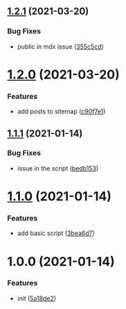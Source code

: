 ## [1.2.1](https://github.com/gauthierrodaro/sitemap/compare/v1.2.0...v1.2.1) (2021-03-20)


### Bug Fixes

* public in mdx issue ([355c5cd](https://github.com/gauthierrodaro/sitemap/commit/355c5cdd078288ac9c613525be8b17ff071309d9))

# [1.2.0](https://github.com/gauthierrodaro/sitemap/compare/v1.1.1...v1.2.0) (2021-03-20)


### Features

* add posts to sitemap ([c90f7e1](https://github.com/gauthierrodaro/sitemap/commit/c90f7e1b86cbbe9f20228dbc006b4f54101e3b92))

## [1.1.1](https://github.com/gauthierrodaro/sitemap/compare/v1.1.0...v1.1.1) (2021-01-14)


### Bug Fixes

* issue in the script ([bedb153](https://github.com/gauthierrodaro/sitemap/commit/bedb153cdbf9c89b62f2c7a7d634b8d853be0761))

# [1.1.0](https://github.com/gauthierrodaro/sitemap/compare/v1.0.0...v1.1.0) (2021-01-14)


### Features

* add basic script ([3bea6d7](https://github.com/gauthierrodaro/sitemap/commit/3bea6d79dec9ca76724f9e2d4afc797961141bda))

# 1.0.0 (2021-01-14)


### Features

* init ([5a18de2](https://github.com/gauthierrodaro/sitemap/commit/5a18de2d028cd0561e9e49081e06531d427dc3c2))
